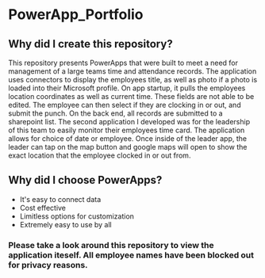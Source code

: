 # PowerApp_Portfolio

## Why did I create this repository?
This repository presents PowerApps that were built to meet a need for management of a large teams time and attendance records. The application uses connectors to display the employees title, as well as photo if a photo is loaded into their Microsoft profile. On app startup, it pulls the employees location coordinates as well as current time. These fields are not able to be edited. The employee can then select if they are clocking in or out, and submit the punch. On the back end, all records are submitted to a sharepoint list. The second application I developed was for the leadership of this team to easily monitor their employees time card. The application allows for choice of date or employee. Once inside of the leader app, the leader can tap on the map button and google maps will open to show the exact location that the employee clocked in or out from. 

## Why did I choose PowerApps?

* It's easy to connect data
* Cost effective
* Limitless options for customization
* Extremely easy to use by all

### Please take a look around this repository to view the application iteself. All employee names have been blocked out for privacy reasons.
